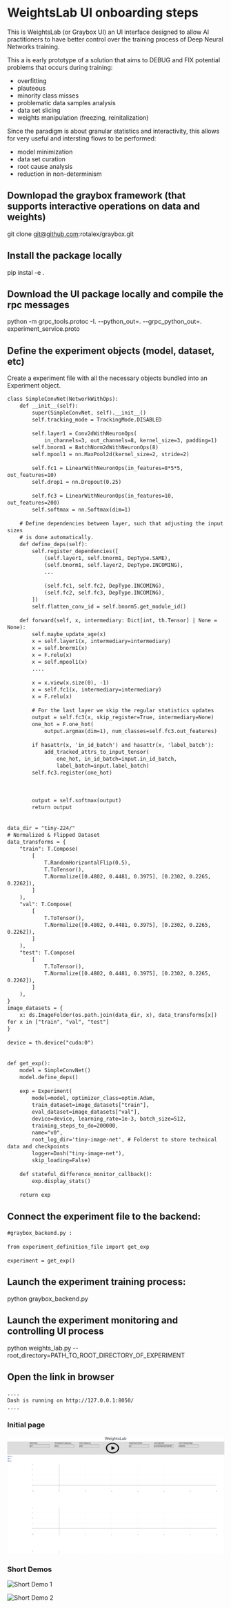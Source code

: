# WeightsLab UI onboarding steps
This is WeightsLab (or Graybox UI) an UI interface designed to allow AI
practitioners to have better control over the training process of
Deep Neural Networks training.

This a is early prototype of a solution that aims to DEBUG and FIX potential
problems that occurs during training:
* overfitting
* plauteous
* minority class misses
* problematic data samples analysis
* data set slicing
* weights manipulation (freezing, reinitalization)

Since the paradigm is about granular statistics and interactivity, this allows
for very useful and intersting flows to be performed:
* model minimization
* data set curation
* root cause analysis
* reduction in non-determinism



## Downlopad the graybox framework (that supports interactive operations on data and weights)
git clone git@github.com:rotalex/graybox.git
## Install the package locally
pip instal -e .

## Download the UI package locally and compile the rpc messages
python -m grpc_tools.protoc -I. --python_out=. --grpc_python_out=. experiment_service.proto


## Define the experiment objects (model, dataset, etc)

Create a experiment file with all the necessary objects bundled into an 
Experiment object.

```
class SimpleConvNet(NetworkWithOps):
    def __init__(self):
        super(SimpleConvNet, self).__init__()
        self.tracking_mode = TrackingMode.DISABLED

        self.layer1 = Conv2dWithNeuronOps(
            in_channels=3, out_channels=8, kernel_size=3, padding=1)
        self.bnorm1 = BatchNorm2dWithNeuronOps(8)
        self.mpool1 = nn.MaxPool2d(kernel_size=2, stride=2)

        self.fc1 = LinearWithNeuronOps(in_features=8*5*5, out_features=10)
        self.drop1 = nn.Dropout(0.25)

        self.fc3 = LinearWithNeuronOps(in_features=10, out_features=200)
        self.softmax = nn.Softmax(dim=1)

    # Define dependencies between layer, such that adjusting the input sizes
    # is done automatically.
    def define_deps(self):
        self.register_dependencies([
            (self.layer1, self.bnorm1, DepType.SAME),
            (self.bnorm1, self.layer2, DepType.INCOMING),
            ...

            (self.fc1, self.fc2, DepType.INCOMING),
            (self.fc2, self.fc3, DepType.INCOMING),
        ])
        self.flatten_conv_id = self.bnorm5.get_module_id()

    def forward(self, x, intermediary: Dict[int, th.Tensor] | None = None):
        self.maybe_update_age(x)
        x = self.layer1(x, intermediary=intermediary)
        x = self.bnorm1(x)
        x = F.relu(x)
        x = self.mpool1(x)
        ....

        x = x.view(x.size(0), -1)
        x = self.fc1(x, intermediary=intermediary)
        x = F.relu(x)

        # For the last layer we skip the regular statistics updates
        output = self.fc3(x, skip_register=True, intermediary=None)
        one_hot = F.one_hot(
            output.argmax(dim=1), num_classes=self.fc3.out_features)

        if hasattr(x, 'in_id_batch') and hasattr(x, 'label_batch'):
            add_tracked_attrs_to_input_tensor(
                one_hot, in_id_batch=input.in_id_batch,
                label_batch=input.label_batch)
        self.fc3.register(one_hot)



        output = self.softmax(output)
        return output


data_dir = "tiny-224/"
# Normalized & Flipped Dataset
data_transforms = {
    "train": T.Compose(
        [
            T.RandomHorizontalFlip(0.5),
            T.ToTensor(),
            T.Normalize([0.4802, 0.4481, 0.3975], [0.2302, 0.2265, 0.2262]),
        ]
    ),
    "val": T.Compose(
        [
            T.ToTensor(),
            T.Normalize([0.4802, 0.4481, 0.3975], [0.2302, 0.2265, 0.2262]),
        ]
    ),
    "test": T.Compose(
        [
            T.ToTensor(),
            T.Normalize([0.4802, 0.4481, 0.3975], [0.2302, 0.2265, 0.2262]),
        ]
    ),
}
image_datasets = {
    x: ds.ImageFolder(os.path.join(data_dir, x), data_transforms[x]) for x in ["train", "val", "test"]
}

device = th.device("cuda:0")


def get_exp():
    model = SimpleConvNet()
    model.define_deps()

    exp = Experiment(
        model=model, optimizer_class=optim.Adam,
        train_dataset=image_datasets["train"],
        eval_dataset=image_datasets["val"],
        device=device, learning_rate=1e-3, batch_size=512,
        training_steps_to_do=200000,
        name="v0",
        root_log_dir='tiny-image-net', # Folderst to store technical data and checkpoints
        logger=Dash("tiny-image-net"),
        skip_loading=False)

    def stateful_difference_monitor_callback():
        exp.display_stats()

    return exp

```


## Connect the experiment file to the backend:
```
#graybox_backend.py :

from experiment_definition_file import get_exp

experiment = get_exp()

```


## Launch the experiment training process:
python graybox_backend.py


## Launch the experiment monitoring and controlling UI process
python weights_lab.py --root_directory=PATH_TO_ROOT_DIRECTORY_OF_EXPERIMENT

## Open the link in browser
```
....
Dash is running on http://127.0.0.1:8050/
....
```

### Initial page
![Screenshot of Image 1](screen-shots/hyper_and_plots.png)

### Short Demos
![Short Demo 1](screen-shots/reinits.gif)

![Short Demo 2](screen-shots/data-model-manipulation.gif)
